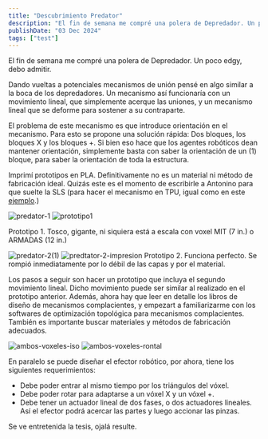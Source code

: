```yaml
---
title: "Descubrimiento Predator"
description: "El fin de semana me compré una polera de Depredador. Un poco edgy, debo admitir."
publishDate: "03 Dec 2024"
tags: ["test"]
---
```


El fin de semana me compré una polera de Depredador. Un poco edgy, debo admitir.

Dando vueltas a potenciales mecanismos de unión pensé en algo similar a la boca de los depredadores. 
Un mecanismo así funcionaría con un movimiento lineal, que simplemente acerque las uniones, y un mecanismo lineal que se deforme para sostener a su contraparte.

El problema de este mecanismo es que introduce orientación en el mecanismo. Para esto se propone una solución rápida: Dos bloques, los bloques X y los bloques +.
Si bien eso hace que los agentes robóticos dean mantener orientación, simplemente basta con saber la orientación de un (1) bloque, para saber la orientación de toda la estructura.

Imprimí prototipos en PLA. Definitivamente no es un material ni método de fabricación ideal. 
Quizás este es el momento de escribirle a Antonino para que suelte la SLS (para hacer el mecanismo en TPU, igual como en este [ejemplo](https://youtu.be/jHqkL6dLo2M?list=PL_7vkwuHJcWeusrb3Y4F1cCdOYK5ljvnl).)

![predator-1](https://github.com/user-attachments/assets/bcc9d85c-fbd8-4a1a-8fd8-ec9300c7d056)
![prototipo1](https://github.com/user-attachments/assets/66bc595b-b14e-48da-b1bf-cf681cec052d)

Prototipo 1. Tosco, gigante, ni siquiera está a escala con voxel MIT (7 in.) o ARMADAS (12 in.)

![predator-2(1)](https://github.com/user-attachments/assets/73b56217-241a-488f-90bd-334f7a3819dd)
![predtator-2-impresion](https://github.com/user-attachments/assets/f07797d5-9bd9-41fa-8881-e95cfdd604a8)
Prototipo 2. Funciona perfecto. Se rompió inmediatamente por lo débil de las capas y por el material. 

Los pasos a seguir son hacer un prototipo que incluya el segundo movimiento lineal. Dicho movimiento puede ser similar al realizado en el prototipo anterior. 
Además, ahora hay que leer en detalle los libros de diseño de mecanismos complacientes, y empezart a familiarizarme con los softwares de optimización topológica para mecanismos complacientes. 
También es importante buscar materiales y métodos de fabricación adecuados.

![ambos-voxeles-iso](https://github.com/user-attachments/assets/01bdf6fe-8bf1-4059-ae5d-dd7003568a34)
![ambos-voxeles-rontal](https://github.com/user-attachments/assets/5f8631f3-43f1-497b-9ace-9250e1cc6702)


En paralelo se puede diseñar el efector robótico, por ahora, tiene los siguientes requerimientos:
- Debe poder entrar al mismo tiempo por los triángulos del vóxel.
- Debe poder rotar para adaptarse a un vóxel X y un vóxel +.
- Debe tener un actuador lineal de dos fases, o dos actuadores lineales. Así el efector podrá acercar las partes y luego accionar las pinzas.


Se ve entretenida la tesis, ojalá resulte. 
